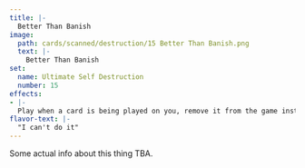```yaml
---
title: |-
  Better Than Banish
image: 
  path: cards/scanned/destruction/15 Better Than Banish.png
  text: |-
    Better Than Banish
set:
  name: Ultimate Self Destruction
  number: 15
effects: 
- |-
  Play when a card is being played on you, remove it from the game instead.
flavor-text: |-
  "I can't do it"
---
```

Some actual info about this thing TBA.
